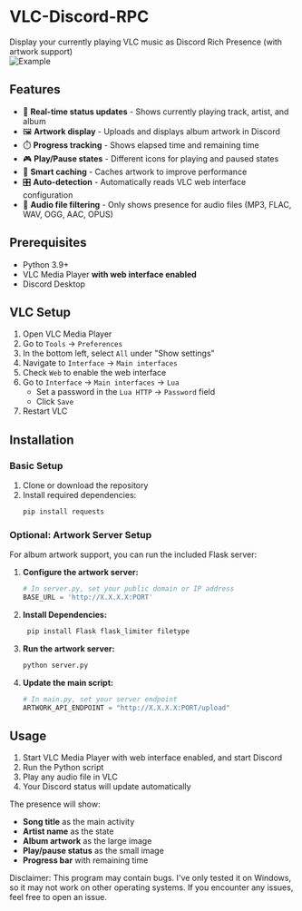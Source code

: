 # VLC-Discord-RPC

Display your currently playing VLC music as Discord Rich Presence (with artwork support)  
![Example](https://github.com/user-attachments/assets/01fb5d59-698c-44ee-8584-aee8d94b516e)

## Features

- 🎵 **Real-time status updates** - Shows currently playing track, artist, and album
- 🖼️ **Artwork display** - Uploads and displays album artwork in Discord
- ⏱️ **Progress tracking** - Shows elapsed time and remaining time
- 🎮 **Play/Pause states** - Different icons for playing and paused states
- 🔄 **Smart caching** - Caches artwork to improve performance
- 🎛️ **Auto-detection** - Automatically reads VLC web interface configuration
- 📁 **Audio file filtering** - Only shows presence for audio files (MP3, FLAC, WAV, OGG, AAC, OPUS)

## Prerequisites

- Python 3.9+
- VLC Media Player **with web interface enabled**
- Discord Desktop

## VLC Setup

1. Open VLC Media Player
2. Go to `Tools` → `Preferences`
3. In the bottom left, select `All` under "Show settings"
4. Navigate to `Interface` → `Main interfaces`
5. Check `Web` to enable the web interface
6. Go to `Interface` → `Main interfaces` → `Lua`
   - Set a password in the `Lua HTTP` → `Password` field
   - Click `Save`
7. Restart VLC

## Installation

### Basic Setup
1. Clone or download the repository
2. Install required dependencies:
   ```bash
   pip install requests
   ```

### Optional: Artwork Server Setup
For album artwork support, you can run the included Flask server:

1. **Configure the artwork server:**
   ```python
   # In server.py, set your public domain or IP address
   BASE_URL = 'http://X.X.X.X:PORT'
   ```

2. **Install Dependencies:**
   ```bash
    pip install Flask flask_limiter filetype
    ```

3. **Run the artwork server:**
   ```bash
   python server.py
   ```

4. **Update the main script:**
   ```python
   # In main.py, set your server endpoint
   ARTWORK_API_ENDPOINT = "http://X.X.X.X:PORT/upload"
   ```

## Usage

1. Start VLC Media Player with web interface enabled, and start Discord
2. Run the Python script
3. Play any audio file in VLC
4. Your Discord status will update automatically

The presence will show:
- **Song title** as the main activity
- **Artist name** as the state
- **Album artwork** as the large image
- **Play/pause status** as the small image
- **Progress bar** with remaining time

Disclaimer: This program may contain bugs. I've only tested it on Windows, so it may not work on other operating systems. If you encounter any issues, feel free to open an issue.
